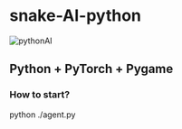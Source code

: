 # snake-AI-python

![pythonAI](https://github.com/ZTKpro/snake-AI-python/assets/48288156/b10429a3-4ec9-48c7-90b5-6ae11934a3c8)


## Python + PyTorch + Pygame


### How to start?

python ./agent.py
